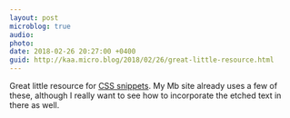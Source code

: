 ```yaml
---
layout: post
microblog: true
audio: 
photo: 
date: 2018-02-26 20:27:00 +0400
guid: http://kaa.micro.blog/2018/02/26/great-little-resource.html
---
```

Great little resource for [CSS snippets](https://atomiks.github.io/30-seconds-of-css/). My Mb site already uses a few of these, although I really want to see how to incorporate the etched text in there as well.
